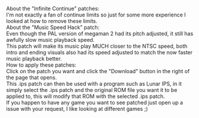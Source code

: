 About the "Infinite Continue" patches:  
I'm not exactly a fan of continue limits so just for some more experience I looked at how to remove these limits.  
About the "Music Speed Hack" patch:  
Even though the PAL version of megaman 2 had its pitch adjusted, it still has awfully slow music playback speed.  
This patch will make its music play MUCH closer to the NTSC speed, both intro and ending visuals also had its speed adjusted to match the now faster music playback better.  
How to apply these patches:  
Click on the patch you want and click the "Download" button in the right of the page that opens.  
This .ips patch can then be used with a program such as Lunar IPS, in it simply select the .ips patch and the original ROM file you want it to be applied to, this will modify that ROM with the selected .ips patch.  
If you happen to have any game you want to see patched just open up a issue with your request, I like looking at different games ;)
